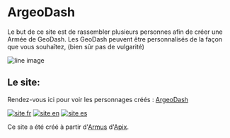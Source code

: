 # ArgeoDash
Le but de ce site est de rassembler plusieurs personnes afin de créer une Armée de GeoDash. Les GeoDash peuvent être personnalisés de la façon que vous souhaîtez, (bien sûr pas de vulgarité)

![line image](https://raw.githubusercontent.com/niss0u/niss0u.github.io/main/other/line.jpg)

## Le site:

Rendez-vous ici pour voir les personnages créés : [ArgeoDash](https://niss0u.github.io)

[![site fr](https://img.shields.io/badge/Site%20internet-FFFF00?style=for-the-badge&labelColor=FFFF00)](https://niss0u.github.io/fr) [![site en](https://img.shields.io/badge/English%20website-FFFF00?style=for-the-badge&labelColor=f2f2f2)](https://niss0u.github.io/en) [![site es](https://img.shields.io/badge/Español%20sitio%20de%20Internet-FFFF00?style=for-the-badge&labelColor=f2f2f2)](https://niss0u.github.io/en)

Ce site a été créé à partir d'[Armus](https://apix0n.github.io) d'[Apix](https://github.com/Apix0n).
